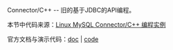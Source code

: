 Connector/C++ -- 旧的基于JDBC的API编程。

本节中代码来源：[Linux MySQL Connector/C++ 编程实例](https://blog.csdn.net/fuyuande/article/details/104160311)

官方文档与演示代码：[doc](https://dev.mysql.com/doc/connector-cpp/1.1/en/connector-cpp-getting-started-examples.html) | [code](https://github.com/mysql/mysql-connector-cpp/tree/33f2a7271a062dc5476984a712c4b2b9f53f05df/examples)

